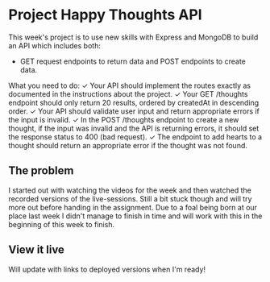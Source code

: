 # Project Happy Thoughts API

This week's project is to use new skills with Express and MongoDB to build an API which includes both:
* GET request endpoints to return data and POST endpoints to create data.

What you need to do:
✓ Your API should implement the routes exactly as documented in the instructions about the project.
✓ Your GET /thoughts endpoint should only return 20 results, ordered by createdAt in descending order.
✓ Your API should validate user input and return appropriate errors if the input is invalid.
✓ In the POST /thoughts endpoint to create a new thought, if the input was invalid and the API is returning errors, it should set the response status to 400 (bad request).
✓ The endpoint to add hearts to a thought should return an appropriate error if the thought was not found.

## The problem

I started out with watching the videos for the week and then watched the recorded versions of the live-sessions. Still a bit stuck though and will try more out before handing in the assignment. 
Due to a foal being born at our place last week I didn't manage to finish in time and will work with this in the beginning of this week to finish.

## View it live

Will update with links to deployed versions when I'm ready!
